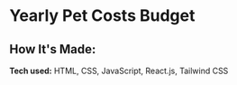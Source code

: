 # Yearly Pet Costs Budget

## How It's Made:

**Tech used:** HTML, CSS, JavaScript, React.js, Tailwind CSS
